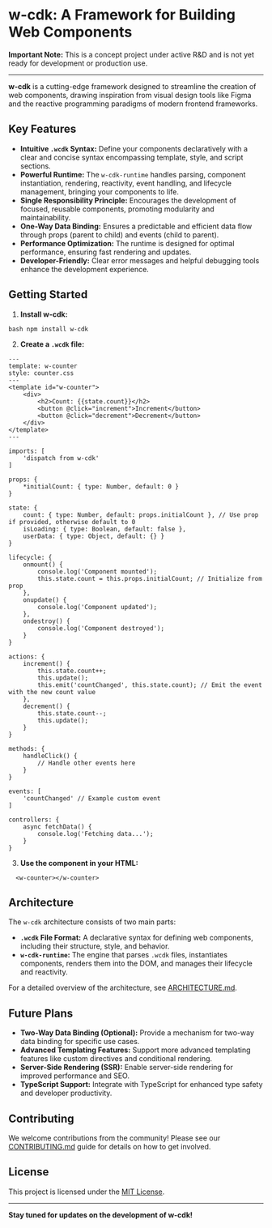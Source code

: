 # w-cdk: A Framework for Building Web Components

**Important Note:** This is a concept project under active R&D and is not yet ready for development or production use.

---

**w-cdk** is a cutting-edge framework designed to streamline the creation of web components, drawing inspiration from visual design tools like Figma and the reactive programming paradigms of modern frontend frameworks. 

## Key Features

* **Intuitive `.wcdk` Syntax:** Define your components declaratively with a clear and concise syntax encompassing template, style, and script sections.
* **Powerful Runtime:** The `w-cdk-runtime` handles parsing, component instantiation, rendering, reactivity, event handling, and lifecycle management, bringing your components to life.
* **Single Responsibility Principle:** Encourages the development of focused, reusable components, promoting modularity and maintainability.
* **One-Way Data Binding:**  Ensures a predictable and efficient data flow through props (parent to child) and events (child to parent).
* **Performance Optimization:** The runtime is designed for optimal performance, ensuring fast rendering and updates.
* **Developer-Friendly:**  Clear error messages and helpful debugging tools enhance the development experience.

## Getting Started

1. **Install w-cdk:**
```
bash npm install w-cdk
```
2. **Create a `.wcdk` file:**
```
---
template: w-counter
style: counter.css 
---
<template id="w-counter">
    <div>
        <h2>Count: {{state.count}}</h2>
        <button @click="increment">Increment</button>
        <button @click="decrement">Decrement</button>
    </div>
</template>
---

imports: [
    'dispatch from w-cdk'
]

props: {
    *initialCount: { type: Number, default: 0 }
}

state: {
    count: { type: Number, default: props.initialCount }, // Use prop if provided, otherwise default to 0
    isLoading: { type: Boolean, default: false },
    userData: { type: Object, default: {} }
}

lifecycle: {
    onmount() {
        console.log('Component mounted');
        this.state.count = this.props.initialCount; // Initialize from prop
    },
    onupdate() {
        console.log('Component updated');
    },
    ondestroy() {
        console.log('Component destroyed');
    }
}

actions: {
    increment() {
        this.state.count++;
        this.update(); 
        this.emit('countChanged', this.state.count); // Emit the event with the new count value
    },
    decrement() {
        this.state.count--;
        this.update();
    }
}

methods: {
    handleClick() {
        // Handle other events here
    }
}

events: [
    'countChanged' // Example custom event
]

controllers: {
    async fetchData() {
        console.log('Fetching data...');
    }
}
```
3. **Use the component in your HTML:**
```
  <w-counter></w-counter>
```

## Architecture

The `w-cdk` architecture consists of two main parts:

* **`.wcdk` File Format:** A declarative syntax for defining web components, including their structure, style, and behavior.
* **`w-cdk-runtime`:** The engine that parses `.wcdk` files, instantiates components, renders them into the DOM, and manages their lifecycle and reactivity.

For a detailed overview of the architecture, see [ARCHITECTURE.md](ARCHITECTURE.md).

## Future Plans

* **Two-Way Data Binding (Optional):**  Provide a mechanism for two-way data binding for specific use cases.
* **Advanced Templating Features:**  Support more advanced templating features like custom directives and conditional rendering.
* **Server-Side Rendering (SSR):**  Enable server-side rendering for improved performance and SEO.
* **TypeScript Support:**  Integrate with TypeScript for enhanced type safety and developer productivity.

## Contributing

We welcome contributions from the community! Please see our [CONTRIBUTING.md](CONTRIBUTING.md) guide for details on how to get involved.

## License

This project is licensed under the [MIT License](LICENSE).

---


**Stay tuned for updates on the development of w-cdk!**
